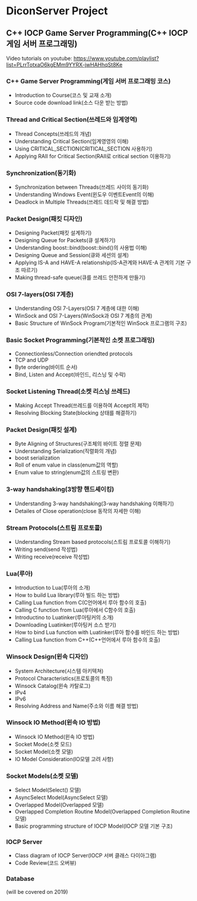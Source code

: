 # DiconServer Project
## C++ IOCP Game Server Programming(C++ IOCP 게임 서버 프로그래밍)
Video tutorials on youtube:
https://www.youtube.com/playlist?list=PLrrTotxaO6kgEMm9YYRX-jwHAHhqSt8Ke

### C++ Game Server Programming(게임 서버 프로그래밍 코스)
  - Introduction to Course(코스 및 교재 소개)
  - Source code download link(소스 다운 받는 방법)
### Thread and Critical Section(쓰레드와 임계영역)
  - Thread Concepts(쓰레드의 개념)
  - Understanding Critical Section(임계영영의 이해)
  - Using CRITICAL_SECTION(CRITICAL_SECTION 사용하기)
  - Applying RAII for Critical Section(RAII로 critical section 이용하기)
### Synchronization(동기화)
  - Synchronization between Threads(쓰레드 사이의 동기화)
  - Understanding Windows Event(윈도우 이벤트Event의 이해)
  - Deadlock in Multiple Threads(쓰레드 데드락 및 해결 방법)
### Packet Design(패킷 디자인)
  - Designing Packet(패킷 설계하기)
  - Designing Queue for Packets(큐 설계하기)
  - Understanding boost::bind(boost::bind()의 사용법 이해)
  - Designing Queue and Session(큐와 세션의 설계)
  - Applying IS-A and HAVE-A relationship(IS-A관계와 HAVE-A 관계의 기본 구조 따르기)
  - Making thread-safe queue(큐를 쓰레드 안전하게 만들기)
### OSI 7-layers(OSI 7계층)
  - Understanding OSI 7-Layers(OSI 7 계층에 대한 이해)
  - WinSock and OSI 7-Layers(WinSock과 OSI 7 계층의 관계)
  - Basic Structure of WinSock Program(기본적인 WinSock 프로그램의 구조)
### Basic Socket Programming(기본적인 소켓 프로그래밍)
  - Connectionless/Connection oriendted protocols
  - TCP and UDP
  - Byte ordering(바이트 순서)
  - Bind, Listen and Accept(바인드, 리스닝 및 수락)
### Socket Listening Thread(소켓 리스닝 쓰레드)
  - Making Accept Thread(쓰레드를 이용하여 Accept의 제작)
  - Resolving Blocking State(blocking 상태를 해결하기)
### Packet Design(패킷 설계)
  - Byte Aligning of Structures(구조체의 바이트 정렬 문제)
  - Understanding Serialization(직렬화의 개념)
  - boost serialization
  - Roll of enum value in class(enum값의 역할)
  - Enum value to string(enum값의 스트링 변환)
### 3-way handshaking(3방향 핸드셰이킹)
  - Understanding 3-way handshaking(3-way handshaking 이해하기)
  - Detailes of Close operation(close 동작의 자세한 이해)
### Stream Protocols(스트림 프로토콜)
  - Understanding Stream based protocols(스트림 프로토콜 이해하기)
  - Writing send(send 작성법)
  - Writing receive(receive 작성법)
### Lua(루아)
  - Introduction to Lua(루아의 소개)
  - How to build Lua library(루아 빌드 하는 방법)
  - Calling Lua function from C(C언어에서 루아 함수의 호출)
  - Calling C function from Lua(루아에서 C함수의 호출)
  - Introductino to Luatinker(루아팅커의 소개)
  - Downloading Luatinker(루아팅커 소스 받기)
  - How to bind Lua function with Luatinker(루아 함수를 바인드 하는 방법)
  - Calling Lua function from C++(C++언어에서 루아 함수의 호출)
### Winsock Design(윈속 디자인)
  - System Architecture(시스템 아키텍쳐)
  - Protocol Characteristics(프로토콜의 특징)
  - Winsock Catalog(윈속 카탈로그)
  - IPv4
  - IPv6
  - Resolving Address and Name(주소와 이름 해결 방법)
### Winsock IO Method(윈속 IO 방법)
  - Winsock IO Method(윈속 IO 방법)
  - Socket Mode(소켓 모드)
  - Socket Model(소켓 모델)
  - IO Model Consideration(IO모델 고려 사항)
### Socket Models(소켓 모델)
  - Select Model(Select() 모델)
  - AsyncSelect Model(AsyncSelect 모델)
  - Overlapped Model(Overlapped 모델)
  - Overlapped Completion Routine Model(Overlapped Completion Routine 모델)
  - Basic programming structure of IOCP Model(IOCP 모델 기본 구조)
### IOCP Server
  - Class diagram of IOCP Server(IOCP 서버 클래스 다이아그램)
  - Code Review(코드 오버뷰)
### Database
(will be covered on 2019)
